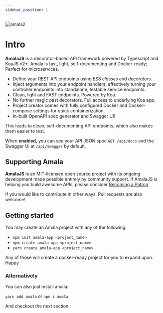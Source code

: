 ```yaml
---
sidebar_position: 1
---
```


![amala2](https://github.com/iyobo/amala/assets/5804246/acc68a52-1110-4e84-84b3-7529b1f0d354)
# Intro


**AmalaJS** is a decorator-based API framework powered by Typescript and KoaJS v2+.
Amala is fast, light, self-documenting and Docker-ready; Perfect for microservices.

- Define your REST API endpoints using ES8 _classes_ and _decorators_.
- Inject arguments into your endpoint handlers, effectively turning your controller endpoints into standalone, testable service endpoints.
- Clean, light and FAST endpoints. Powered by Koa.
- No further magic past decorators. Full access to underlying Koa app.
- Project creator comes with fully configured Docker and Docker-compose settings for quick containerization.
- In-built OpenAPI spec generator and Swagger UI!

This leads to clean, self-documenting API endpoints, which also makes them easier to test.

When **enabled**, you can see your API JSON spec `GET /api/docs` and the Swagger UI at `/api/swagger` by default.

## Supporting Amala

**AmalaJS** is an MIT-licensed open source project with its ongoing development made possible entirely by
community support. If AmalaJS is helping you build
awesome APIs, please consider <a href="https://www.patreon.com/bePatron?u=19661939" data-patreon-widget-type="become-patron-button">Becoming a Patron</a>.

If you would like to contribute in other ways, Pull requests are also welcome!


## Getting started
You may create an Amala project with any of the following:
- `npm init amala-app <project_name>`
- `npm create amala-app <project_name>`
- `yarn create amala-app <project_name>`

Any of those will create a docker-ready project for you to expand upon.
Happy

### Alternatively

You can also just install amala:

`yarn add amala`
or
`npm i amala`

And checkout the next section.

